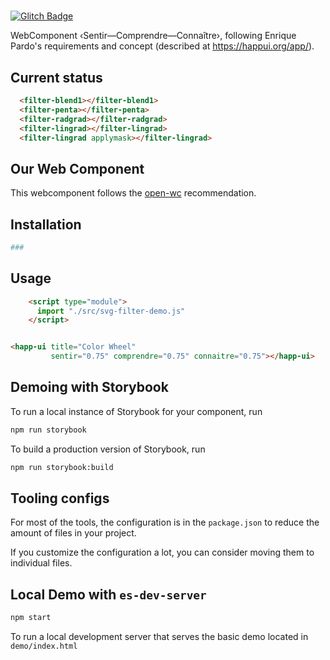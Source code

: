 # 

[![Glitch Badge](https://badge.glitch.me/gfio-happui)](https://glitch.com/~rudifa-svg-filters)

WebComponent ‹Sentir—Comprendre—Connaître›, following Enrique Pardo's
requirements and concept (described at https://happui.org/app/).

## Current status

```html
  <filter-blend1></filter-blend1>
  <filter-penta></filter-penta>
  <filter-radgrad></filter-radgrad>
  <filter-lingrad></filter-lingrad>
  <filter-lingrad applymask></filter-lingrad>

```

## Our Web Component

This webcomponent follows the [open-wc](https://github.com/open-wc/open-wc) recommendation.

## Installation

```bash
###
```

## Usage

```html
    <script type="module">
      import "./src/svg-filter-demo.js"
    </script>


<happ-ui title="Color Wheel"
         sentir="0.75" comprendre="0.75" connaitre="0.75"></happ-ui>
```

## Demoing with Storybook

To run a local instance of Storybook for your component, run

```bash
npm run storybook
```

To build a production version of Storybook, run

```bash
npm run storybook:build
```


## Tooling configs

For most of the tools, the configuration is in the `package.json` to reduce the amount of files in your project.

If you customize the configuration a lot, you can consider moving them to individual files.

## Local Demo with `es-dev-server`

```bash
npm start
```
To run a local development server that serves the basic demo located in `demo/index.html`
